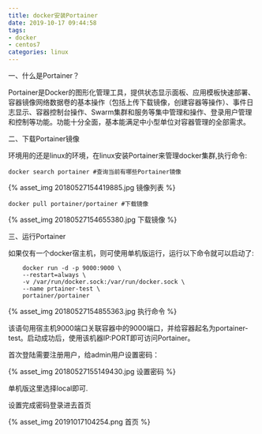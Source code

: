 ```yaml
---
title: docker安装Portainer
date: 2019-10-17 09:44:58
tags: 
- docker
- centos7
categories: linux
---
```

一、什么是Portainer？

Portainer是Docker的图形化管理工具，提供状态显示面板、应用模板快速部署、容器镜像网络数据卷的基本操作（包括上传下载镜像，创建容器等操作）、事件日志显示、容器控制台操作、Swarm集群和服务等集中管理和操作、登录用户管理和控制等功能。功能十分全面，基本能满足中小型单位对容器管理的全部需求。

二、下载Portainer镜像

环境用的还是linux的环境，在linux安装Portainer来管理docker集群,执行命令:
```shell
docker search portainer #查询当前有哪些Portainer镜像

```
{% asset_img 20180527154419885.jpg 镜像列表 %}

```shell
docker pull portainer/portainer #下载镜像

```

{% asset_img 20180527154655380.jpg 下载镜像 %}

三、运行Portainer

如果仅有一个docker宿主机，则可使用单机版运行，运行以下命令就可以启动了:
```shellhexo
    docker run -d -p 9000:9000 \
    --restart=always \
    -v /var/run/docker.sock:/var/run/docker.sock \
    --name prtainer-test \
    portainer/portainer
```
{% asset_img 20180527154855363.jpg 执行命令 %}

该语句用宿主机9000端口关联容器中的9000端口，并给容器起名为portainer-test。启动成功后，使用该机器IP:PORT即可访问Portainer。

首次登陆需要注册用户，给admin用户设置密码：

{% asset_img 20180527155149430.jpg 设置密码 %}

单机版这里选择local即可.

设置完成密码登录进去首页

{% asset_img 20191017104254.png 首页 %}
